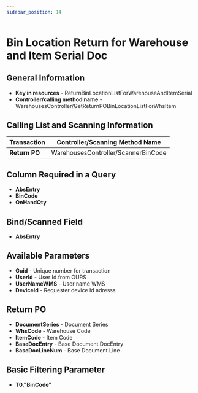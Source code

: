 ```yaml
---
sidebar_position: 14
---
```


# Bin Location Return for Warehouse and Item Serial Doc

## General Information

- **Key in resources** - ReturnBinLocationListForWarehouseAndItemSerial
- **Controller/calling method name** - WarehousesController/GetReturnPOBinLocationListForWhsItem

## Calling List and Scanning Information

| Transaction | Controller/Scanning Method Name |
| --- | --- |
| **Return PO** | WarehousesController/ScannerBinCode |

## Column Required in a Query

- **AbsEntry**
- **BinCode**
- **OnHandQty**

## Bind/Scanned Field

- **AbsEntry**

## Available Parameters

- **Guid** - Unique number for transaction
- **UserId** - User Id from OURS
- **UserNameWMS** - User name WMS
- **DeviceId** - Requester device Id adresss

## Return PO

- **DocumentSeries** - Document Series
- **WhsCode** - Warehouse Code
- **ItemCode** - Item Code
- **BaseDocEntry** - Base Document DocEntry
- **BaseDocLineNum** - Base Document Line

## Basic Filtering Parameter

- **T0."BinCode"**
